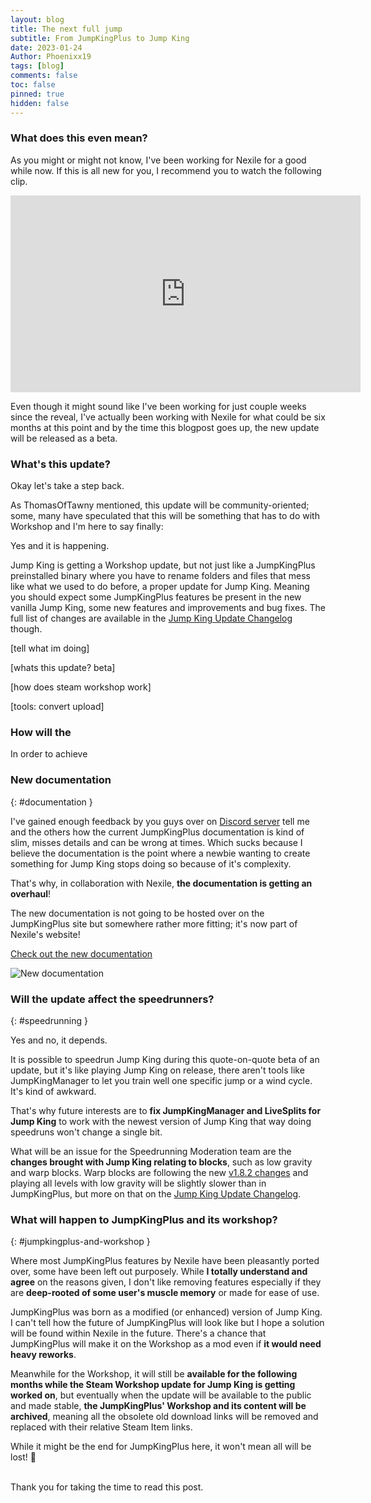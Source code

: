 ```yaml
---
layout: blog
title: The next full jump
subtitle: From JumpKingPlus to Jump King
date: 2023-01-24
Author: Phoenixx19
tags: [blog]
comments: false
toc: false
pinned: true
hidden: false
---
```


<!-- more -->

### What does this even mean?

As you might or might not know, I've been working for Nexile for a good while now. If this is all new for you, I recommend you to watch the following clip.

<div class="frame-container"><iframe width="560" height="315" src="https://www.youtube.com/embed/tAWlGysHZhE?clip=UgkxCJz6z98xU6O-d_c3nGDNOCtTuuyiXUlU&amp;clipt=EK6vCBiFxQo" title="YouTube video player" frameborder="0" allow="accelerometer; autoplay; clipboard-write; encrypted-media; gyroscope; picture-in-picture; web-share" allowfullscreen></iframe></div>

Even though it might sound like I've been working for just couple weeks since the reveal, I've actually been working with Nexile for what could be six months at this point and by the time this blogpost goes up, the new update will be released as a beta.

### What's this update?

Okay let's take a step back.

As ThomasOfTawny mentioned, this update will be community-oriented; some, many have speculated that this will be something that has to do with Workshop and I'm here to say finally:

Yes and it is happening.

Jump King is getting a Workshop update, but not just like a JumpKingPlus preinstalled binary where you have to rename folders and files that mess like what we used to do before, a proper update for Jump King. Meaning you should expect some JumpKingPlus features be present in the new vanilla Jump King, some new features and improvements and bug fixes. The full list of changes are available in the [Jump King Update Changelog]() though.

[tell what im doing]

[whats this update? beta]

[how does steam workshop work]

[tools: convert upload]
### How will the 
In order to achieve

### New documentation
{: #documentation }

I've gained enough feedback by you guys over on [Discord server](https://discord.gg/{{site.footer-links.discord}}) tell me and the others how the current JumpKingPlus documentation is kind of slim, misses details and can be wrong at times. Which sucks because I believe the documentation is the point where a newbie wanting to create something for Jump King stops doing so because of it's complexity.

That's why, in collaboration with Nexile, **the documentation is getting an overhaul**!

The new documentation is not going to be hosted over on the JumpKingPlus site but somewhere rather more fitting; it's now part of Nexile's website!

<a href="https://sunny-madeleine-7248c5.netlify.app" target="_blank">Check out the new documentation <ion-icon name="open"></ion-icon></a>

![New documentation](/images/)

### Will the update affect the speedrunners?
{: #speedrunning }

Yes and no, it depends.

It is possible to speedrun Jump King during this quote-on-quote beta of an update, but it's like playing Jump King on release, there aren't tools like JumpKingManager to let you train well one specific jump or a wind cycle. It's kind of awkward.

That's why future interests are to **fix JumpKingManager and LiveSplits for Jump King** to work with the newest version of Jump King that way doing speedruns won't change a single bit.

What will be an issue for the Speedrunning Moderation team are the **changes brought with Jump King relating to blocks**, such as low gravity and warp blocks. Warp blocks are following the new [v1.8.2 changes](/publicv182) and playing all levels with low gravity will be slightly slower than in JumpKingPlus, but more on that on the [Jump King Update Changelog]().

### What will happen to JumpKingPlus and its workshop?
{: #jumpkingplus-and-workshop }

Where most JumpKingPlus features by Nexile have been pleasantly ported over, some have been left out purposely. While **I totally understand and agree** on the reasons given, I don't like removing features especially if they are **deep-rooted of some user's muscle memory** or made for ease of use.

JumpKingPlus was born as a modified (or enhanced) version of Jump King. I can't tell how the future of JumpKingPlus will look like but I hope a solution will be found within Nexile in the future. There's a chance that JumpKingPlus will make it on the Workshop as a mod even if **it would need heavy reworks**.

Meanwhile for the Workshop, it will still be **available for the following months while the Steam Workshop update for Jump King is getting worked on**, but eventually when the update will be available to the public and made stable, **the JumpKingPlus' Workshop and its content will be archived**, meaning all the obsolete old download links will be removed and replaced with their relative Steam Item links. 

While it might be the end for JumpKingPlus here, it won't mean all will be lost! 🙂

<br>
Thank you for taking the time to read this post.